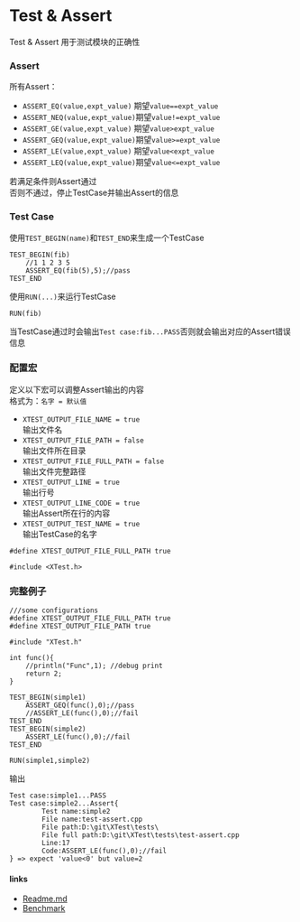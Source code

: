 # Test & Assert

Test & Assert 用于测试模块的正确性

### Assert
所有Assert：
* `ASSERT_EQ(value,expt_value)` 期望`value==expt_value`
* `ASSERT_NEQ(value,expt_value)`期望`value!=expt_value`
* `ASSERT_GE(value,expt_value)` 期望`value>expt_value`
* `ASSERT_GEQ(value,expt_value)`期望`value>=expt_value`
* `ASSERT_LE(value,expt_value)` 期望`value<expt_value`
* `ASSERT_LEQ(value,expt_value)`期望`value<=expt_value`

若满足条件则Assert通过<br>
否则不通过，停止TestCase并输出Assert的信息


### Test Case
使用`TEST_BEGIN(name)`和`TEST_END`来生成一个TestCase<br>
```
TEST_BEGIN(fib)
    //1 1 2 3 5
    ASSERT_EQ(fib(5),5);//pass
TEST_END
```
使用`RUN(...)`来运行TestCase <br>
```
RUN(fib)
```
当TestCase通过时会输出`Test case:fib...PASS`否则就会输出对应的Assert错误信息

### 配置宏
定义以下宏可以调整Assert输出的内容<br>
格式为：`名字 = 默认值` <br>
* `XTEST_OUTPUT_FILE_NAME = true` <br>
    输出文件名
* `XTEST_OUTPUT_FILE_PATH = false` <br>
    输出文件所在目录
* `XTEST_OUTPUT_FILE_FULL_PATH = false` <br>
    输出文件完整路径
* `XTEST_OUTPUT_LINE = true` <br>
    输出行号
* `XTEST_OUTPUT_LINE_CODE = true` <br>
    输出Assert所在行的内容
* `XTEST_OUTPUT_TEST_NAME = true` <br>
    输出TestCase的名字
```
#define XTEST_OUTPUT_FILE_FULL_PATH true

#include <XTest.h>
```

### 完整例子
```
///some configurations
#define XTEST_OUTPUT_FILE_FULL_PATH true
#define XTEST_OUTPUT_FILE_PATH true

#include "XTest.h"

int func(){
    //println("Func",1); //debug print
    return 2;
}

TEST_BEGIN(simple1)
    ASSERT_GEQ(func(),0);//pass
    //ASSERT_LE(func(),0);//fail
TEST_END
TEST_BEGIN(simple2)
    ASSERT_LE(func(),0);//fail
TEST_END

RUN(simple1,simple2)
```
输出
```
Test case:simple1...PASS
Test case:simple2...Assert{
        Test name:simple2
        File name:test-assert.cpp
        File path:D:\git\XTest\tests\
        File full path:D:\git\XTest\tests\test-assert.cpp
        Line:17
        Code:ASSERT_LE(func(),0);//fail
} => expect 'value<0' but value=2
```


#### links
* [Readme.md](../README.md)
* [Benchmark](./Benchmark.md)